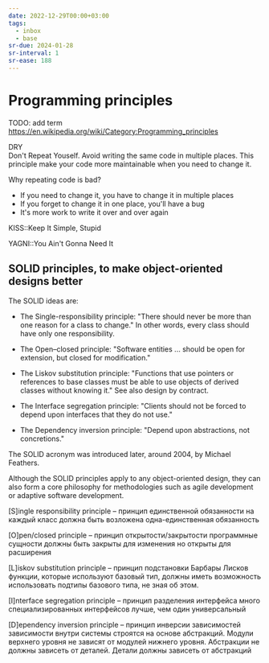 ```yaml
---
date: 2022-12-29T00:00+03:00
tags:
  - inbox
  - base
sr-due: 2024-01-28
sr-interval: 1
sr-ease: 188
---
```


# Programming principles

TODO: add term
https://en.wikipedia.org/wiki/Category:Programming_principles

DRY
&#10;<br>
Don't Repeat Youself. Avoid writing the same code in multiple places.
This principle make your code more maintainable when you need to change it.

Why repeating code is bad?
&#10;<br>
- If you need to change it, you have to change it in multiple places
- If you forget to change it in one place, you'll have a bug
- It's more work to write it over and over again

KISS::Keep It Simple, Stupid

YAGNI::You Ain't Gonna Need It

<!-- NEXT: review this -->

## SOLID principles, to make object-oriented designs better

The SOLID ideas are:

- The Single-responsibility principle: "There should never be more than one
reason for a class to change." In other words, every class should have only
one responsibility.

- The Open–closed principle: "Software entities ... should be open for
extension, but closed for modification."

- The Liskov substitution principle: "Functions that use pointers or references
to base classes must be able to use objects of derived classes without knowing
it." See also design by contract.

- The Interface segregation principle: "Clients should not be forced to depend
upon interfaces that they do not use."

- The Dependency inversion principle: "Depend upon abstractions, not concretions."

The SOLID acronym was introduced later, around 2004, by Michael Feathers.

Although the SOLID principles apply to any object-oriented design, they can also
form a core philosophy for methodologies such as agile development or adaptive
software development.

[S]ingle responsibility principle – принцип единственной обязанности на каждый
класс должна быть возложена одна-единственная обязанность

[O]pen/closed principle – принцип открытости/закрытости программные сущности
должны быть закрыты для изменения но открыты для расширения

[L]iskov substitution principle – принцип подстановки Барбары Лисков функции,
которые используют базовый тип, должны иметь возможность использовать подтипы
базового типа, не зная об этом.

[I]nterface segregation principle – принцип разделения интерфейса много
специализированных интерфейсов лучше, чем один универсальный

[D]ependency inversion principle – принцип инверсии зависимостей зависимости
внутри системы строятся на основе абстракций. Модули верхнего уровня не зависят
от модулей нижнего уровня. Абстракции не должны зависеть от деталей. Детали
должны зависеть от абстракций
